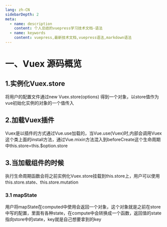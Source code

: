 ```yaml
---
lang: zh-CN
sidebarDepth: 2
meta:
  - name: description
    content: 个人总结的vuepress学习技术文档-语法
  - name: keywords
    content: vuepress,最新技术文档,vuepress语法,markdown语法
---
```


# 一、Vuex 源码概览
## 1.实例化Vuex.store
将用户的配置文件通过new Vuex.store(options) 得到一个对象，以store值作为vue初始化实例的对象的一个值传入
## 2.加载Vuex插件
Vuex是以插件的方式通过Vue.use加载的，当Vue.use(Vuex)时,内部会调用Vuex这个类上面的install方法，通过Vue.mixin方法混入到beforeCreate这个生命周期中this.store=this.$option.store
## 3.当加载组件的时候
执行生命周期函数会将之前实例化Vuex.store挂载到this.store上，用户可以使用this.store.state、this.store.mutation

### 3.1 mapState
用户将mapState在computed中使用会返回一个对象，这个对象就是之前在store中写的配置，里面有各种state，在compute中会转换成一个函数，返回值的state指向store中的state，key就是自己想要拿到的key
